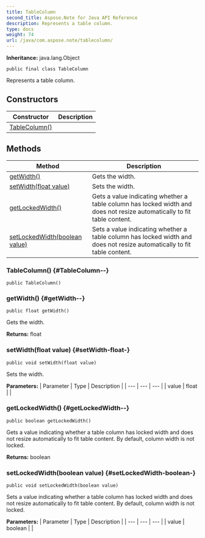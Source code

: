 ```yaml
---
title: TableColumn
second_title: Aspose.Note for Java API Reference
description: Represents a table column.
type: docs
weight: 74
url: /java/com.aspose.note/tablecolumn/
---
```


**Inheritance:**
java.lang.Object
```
public final class TableColumn
```

Represents a table column.
## Constructors

| Constructor | Description |
| --- | --- |
| [TableColumn()](#TableColumn--) |  |
## Methods

| Method | Description |
| --- | --- |
| [getWidth()](#getWidth--) | Gets the width. |
| [setWidth(float value)](#setWidth-float-) | Sets the width. |
| [getLockedWidth()](#getLockedWidth--) | Gets a value indicating whether a table column has locked width and does not resize automatically to fit table content. |
| [setLockedWidth(boolean value)](#setLockedWidth-boolean-) | Sets a value indicating whether a table column has locked width and does not resize automatically to fit table content. |
### TableColumn() {#TableColumn--}
```
public TableColumn()
```


### getWidth() {#getWidth--}
```
public float getWidth()
```


Gets the width.

**Returns:**
float
### setWidth(float value) {#setWidth-float-}
```
public void setWidth(float value)
```


Sets the width.

**Parameters:**
| Parameter | Type | Description |
| --- | --- | --- |
| value | float |  |

### getLockedWidth() {#getLockedWidth--}
```
public boolean getLockedWidth()
```


Gets a value indicating whether a table column has locked width and does not resize automatically to fit table content. By default, column width is not locked.

**Returns:**
boolean
### setLockedWidth(boolean value) {#setLockedWidth-boolean-}
```
public void setLockedWidth(boolean value)
```


Sets a value indicating whether a table column has locked width and does not resize automatically to fit table content. By default, column width is not locked.

**Parameters:**
| Parameter | Type | Description |
| --- | --- | --- |
| value | boolean |  |

